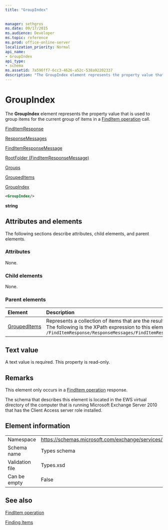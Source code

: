 ```yaml
---
title: "GroupIndex"
 
 
manager: sethgros
ms.date: 09/17/2015
ms.audience: Developer
ms.topic: reference
ms.prod: office-online-server
localization_priority: Normal
api_name:
- GroupIndex
api_type:
- schema
ms.assetid: 7a596ff7-6cc3-4626-a52c-538a92202337
description: "The GroupIndex element represents the property value that is used to group items for the current group of items in a FindItem operation call."
---
```


# GroupIndex

The **GroupIndex** element represents the property value that is used to group items for the current group of items in a [FindItem operation](finditem-operation.md) call. 
  
[FindItemResponse](finditemresponse.md)
  
[ResponseMessages](responsemessages.md)
  
[FindItemResponseMessage](finditemresponsemessage.md)
  
[RootFolder (FindItemResponseMessage)](rootfolder-finditemresponsemessage.md)
  
[Groups](groups.md)
  
[GroupedItems](groupeditems.md)
  
[GroupIndex](groupindex.md)
  
```xml
<GroupIndex/>
```

 **string**
## Attributes and elements

The following sections describe attributes, child elements, and parent elements.
  
### Attributes

None.
  
### Child elements

None.
  
### Parent elements

|**Element**|**Description**|
|:-----|:-----|
|[GroupedItems](groupeditems.md) <br/> |Represents a collection of items that are the result of a grouped [FindItem operation](finditem-operation.md) call.  <br/> The following is the XPath expression to this element:  <br/>  `/FindItemResponse/ResponseMessages/FindItemResponseMessage/RootFolder/Groups/GroupedItems[i]` <br/> |
   
## Text value

A text value is required. This property is read-only.
  
## Remarks

This element only occurs in a [FindItem operation](finditem-operation.md) response. 
  
The schema that describes this element is located in the EWS virtual directory of the computer that is running Microsoft Exchange Server 2010 that has the Client Access server role installed.
  
## Element information

|||
|:-----|:-----|
|Namespace  <br/> |https://schemas.microsoft.com/exchange/services/2006/types  <br/> |
|Schema name  <br/> |Types schema  <br/> |
|Validation file  <br/> |Types.xsd  <br/> |
|Can be empty  <br/> |False  <br/> |
   
## See also



[FindItem operation](finditem-operation.md)


[Finding Items](http://msdn.microsoft.com/library/63af1f9c-464b-4fca-9ae3-3d60f24ca93c%28Office.15%29.aspx)

